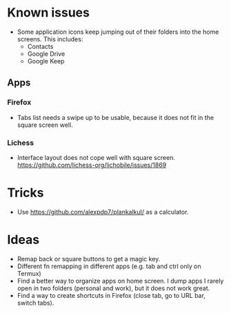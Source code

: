 # Known issues

* Some application icons keep jumping out of their folders into the home screens.
  This includes:
  * Contacts
  * Google Drive
  * Google Keep

## Apps

### Firefox

* Tabs list needs a swipe up to be usable, because it does not fit in the square screen well.

### Lichess

* Interface layout does not cope well with square screen.
  https://github.com/lichess-org/lichobile/issues/1869

# Tricks

* Use https://github.com/alexpdp7/plankalkul/ as a calculator.

# Ideas

* Remap back or square buttons to get a magic key.
* Different fn remapping in different apps (e.g. tab and ctrl only on Termux)
* Find a better way to organize apps on home screen.
  I dump apps I rarely open in two folders (personal and work), but it does not work great.
* Find a way to create shortcuts in Firefox (close tab, go to URL bar, switch tabs).
